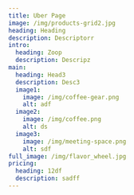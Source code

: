 ```yaml
---
title: Uber Page
image: /img/products-grid2.jpg
heading: Heading
description: Descriptorr
intro:
  heading: Zoop
  description: Descripz
main:
  heading: Head3
  description: Desc3
  image1:
    image: /img/coffee-gear.png
    alt: adf
  image2:
    image: /img/coffee.png
    alt: ds
  image3:
    image: /img/meeting-space.png
    alt: sdf
full_image: /img/flavor_wheel.jpg
pricing:
  heading: 12df
  description: sadff
---
```

